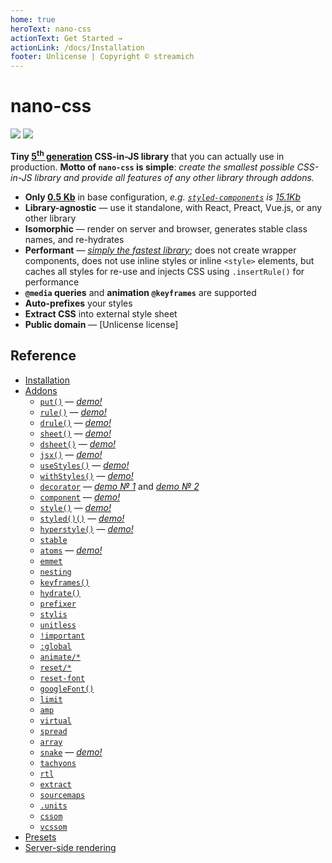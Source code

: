 ```yaml
---
home: true
heroText: nano-css
actionText: Get Started →
actionLink: /docs/Installation
footer: Unlicense | Copyright © streamich
---
```


# nano-css

[![][npm-badge]][npm-url] [![][travis-badge]][travis-url]

**Tiny [5<sup>th</sup> generation](https://github.com/streamich/freestyler/blob/master/docs/en/generations.md#5th-generation) CSS-in-JS library** that you can actually use in production.
**Motto of `nano-css` is simple**: _create the smallest possible CSS-in-JS library and provide all features of any other library through addons._

-   **Only [0.5 Kb](https://bundlephobia.com/result?p=nano-css@1.15.3)** in base configuration, _e.g. [`styled-components`](https://github.com/styled-components/styled-components) is [15.1Kb](https://bundlephobia.com/result?p=styled-components@3.2.5)_
-   **Library-agnostic** &mdash; use it standalone, with React, Preact, Vue.js, or any other library
-   **Isomorphic** &mdash; render on server and browser, generates stable class names, and re-hydrates
-   **Performant** &mdash; [_simply the fastest library_](https://github.com/streamich/CSS-IN-JS-Benchmarks/blob/master/RESULT.md); does not create wrapper components, does not use inline styles or inline `<style>` elements, but caches all styles for re-use and injects CSS using `.insertRule()` for performance
-   **`@media` queries** and **animation `@keyframes`** are supported
-   **Auto-prefixes** your styles
-   **Extract CSS** into external style sheet
-   **Public domain** &mdash; [Unlicense license]<!-- (./LICENSE) -->

## Reference

-   [Installation](./docs/Installation.md)
-   [Addons](./docs/Addons.md)
    -   [`put()`](./docs/put.md) &mdash; [_demo!_](https://codesandbox.io/s/nkovxrzyv4)
    -   [`rule()`](./docs/rule.md) &mdash; [_demo!_](https://codesandbox.io/s/oxlj92m1m9)
    -   [`drule()`](./docs/drule.md) &mdash; [_demo!_](https://codesandbox.io/s/9jq5zmm91p)
    -   [`sheet()`](./docs/sheet.md) &mdash; [_demo!_](https://codesandbox.io/s/wyw093m7kw)
    -   [`dsheet()`](./docs/dsheet.md) &mdash; [_demo!_](https://codesandbox.io/s/q7rx4981vq)
    -   [`jsx()`](./docs/jsx.md) &mdash; [_demo!_](https://codesandbox.io/s/5y63x88504)
    -   [`useStyles()`](./docs/useStyles.md) &mdash; [_demo!_](https://codesandbox.io/s/o5k9jjo306)
    -   [`withStyles()`](./docs/withStyles.md) &mdash; [_demo!_](https://codesandbox.io/s/5k3jvkk31l)
    -   [`decorator`](./docs/decorator.md) &mdash; [_demo № 1_](https://codesandbox.io/s/j442958125) and [_demo № 2_](https://codesandbox.io/s/3qjzv35941)
    -   [`component`](./docs/component.md) &mdash; [_demo!_](https://codesandbox.io/s/yk8pk4v95j)
    -   [`style()`](./docs/style.md) &mdash; [_demo!_](https://codesandbox.io/s/53qk3qkopn)
    -   [`styled()()`](./docs/styled.md) &mdash; [_demo!_](https://codesandbox.io/s/w667y036p5)
    -   [`hyperstyle()`](./docs/hyperstyle.md) &mdash; [_demo!_](https://codesandbox.io/s/wqny7z17x8)
    -   [`stable`](./docs/stable.md)
    -   [`atoms`](./docs/atoms.md) &mdash; [_demo!_](https://codesandbox.io/s/rlkxl6o9v4)
    -   [`emmet`](./docs/emmet.md)
    -   [`nesting`](./docs/nesting.md)
    -   [`keyframes()`](./docs/keyframes.md)
    -   [`hydrate()`](./docs/hydrate.md)
    -   [`prefixer`](./docs/prefixer.md)
    -   [`stylis`](./docs/stylis.md)
    -   [`unitless`](./docs/unitless.md)
    -   [`!important`](./docs/important.md)
    -   [`:global`](./docs/global.md)
    -   [`animate/*`](./docs/animations.md)
    -   [`reset/*`](./docs/resets.md)
    -   [`reset-font`](./docs/reset-font.md)
    -   [`googleFont()`](./docs/googleFont.md)
    -   [`limit`](./docs/limit.md)
    -   [`amp`](./docs/amp.md)
    -   [`virtual`](./docs/virtual.md)
    -   [`spread`](./docs/spread.md)
    -   [`array`](./docs/array.md)
    -   [`snake`](./docs/snake.md) &mdash; [_demo!_](https://codesandbox.io/s/mo7n1857zj)
    -   [`tachyons`](./docs/tachyons.md)
    -   [`rtl`](./docs/rtl.md)
    -   [`extract`](./docs/extract.md)
    -   [`sourcemaps`](./docs/sourcemaps.md)
    -   [`.units`](./docs/units.md)
    -   [`cssom`](./docs/cssom.md)
    -   [`vcssom`](./docs/vcssom.md)
-   [Presets](./docs/Presets.md)
-   [Server-side rendering](./docs/SSR.md)

[npm-url]: https://www.npmjs.com/package/nano-css
[npm-badge]: https://img.shields.io/npm/v/nano-css.svg
[travis-url]: https://travis-ci.org/streamich/nano-css
[travis-badge]: https://travis-ci.org/streamich/nano-css.svg?branch=master
